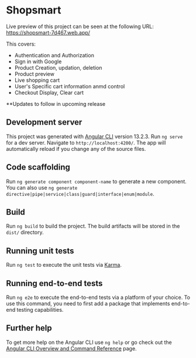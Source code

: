 # Shopsmart

Live preview of this project can be seen at the following URL:
https://shopsmart-7d467.web.app/

This covers:
- Authentication and Authorization
- Sign in with Google
- Product Creation, updation, deletion
- Product preview
- Live shopping cart
- User's Specific cart information anmd control
- Checkout Display, Clear cart

**Updates to follow in upcoming release


## Development server

This project was generated with [Angular CLI](https://github.com/angular/angular-cli) version 13.2.3.
Run `ng serve` for a dev server. Navigate to `http://localhost:4200/`. The app will automatically reload if you change any of the source files.

## Code scaffolding

Run `ng generate component component-name` to generate a new component. You can also use `ng generate directive|pipe|service|class|guard|interface|enum|module`.

## Build

Run `ng build` to build the project. The build artifacts will be stored in the `dist/` directory.

## Running unit tests

Run `ng test` to execute the unit tests via [Karma](https://karma-runner.github.io).

## Running end-to-end tests

Run `ng e2e` to execute the end-to-end tests via a platform of your choice. To use this command, you need to first add a package that implements end-to-end testing capabilities.

## Further help

To get more help on the Angular CLI use `ng help` or go check out the [Angular CLI Overview and Command Reference](https://angular.io/cli) page.
